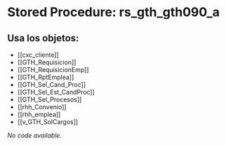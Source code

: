 # Stored Procedure: rs_gth_gth090_a

## Usa los objetos:
- [[cxc_cliente]]
- [[GTH_Requisicion]]
- [[GTH_RequisicionEmp]]
- [[GTH_RptEmplea]]
- [[GTH_Sel_Cand_Proc]]
- [[GTH_Sel_Est_CandProc]]
- [[GTH_Sel_Procesos]]
- [[rhh_Convenio]]
- [[rhh_emplea]]
- [[v_GTH_SolCargos]]

*No code available.*
